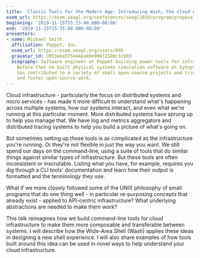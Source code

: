 ```yaml
---
title: 'Classic Tools for the Modern Age: Introducing Wash, the cloud native shell'
osem_url: https://osem.seagl.org/conferences/seagl2019/program/proposals/605
beginning: '2019-11-15T15:15:00.000-08:00'
end: '2019-11-15T15:35:00.000-08:00'
presenters:
- name: Michael Smith
  affiliation: Puppet, Inc.
  osem_url: https://osem.seagl.org/users/895
  gravatar_id: 3953eba375e44eaebe906f2100c1c603
  biography: Software engineer at Puppet building power tools for infrastructure engineers.
    Before that he built physical systems simulation software at Synopsys. Michael
    has contributed to a variety of small open-source projects and tries to support
    and foster open-source work.
---
```


Cloud infrastructure - particularly the focus on distributed systems and micro services - has made it more difficult to understand what's happening across multiple systems, how our systems interact, and even what we're running at this particular moment. More distributed systems have sprung up to help you manage that. We have log and metrics aggregators and distributed tracing systems to help you build a picture of what's going on.

But sometimes setting up those tools is as complicated as the infrastructure you're running. Or they're not flexible in just the way you want. We still spend our days on the command-line, using a suite of tools that do similar things against similar types of infrastructure. But these tools are often inconsistent or inscrutable. Listing what you have, for example, requires you dig through a CLI tools' documentation and learn how their output is formatted and the terminology they use.

What if we more closely followed some of the UNIX philosophy of small programs that do one thing well - in particular re-purposing concepts that already exist - applied to API-centric infrastructure? What underlying abstractions are needed to make them work?

This talk reimagines how we build command-line tools for cloud infrastructure to make them more composable and transferable between systems. I will describe how the Wide-Area Shell (Wash) applies these ideas in designing a new shell experience. I will also share examples of how tools built around this idea can be used in novel ways to help understand your cloud infrastructure.
